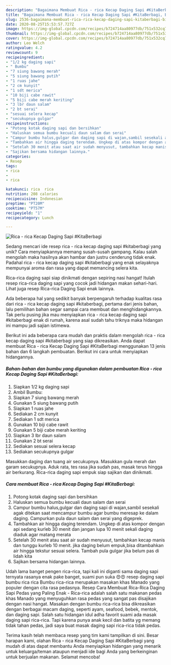 ```yaml
---
description: "Bagaimana Membuat Rica - rica Kecap Daging Sapi #KitaBerbagi, Bisa Manjain Lidah"
title: "Bagaimana Membuat Rica - rica Kecap Daging Sapi #KitaBerbagi, Bisa Manjain Lidah"
slug: 2536-bagaimana-membuat-rica-rica-kecap-daging-sapi-kitaberbagi-bisa-manjain-lidah
date: 2020-08-25T15:53:57.727Z
image: https://img-global.cpcdn.com/recipes/b724714aa80977db/751x532cq70/rica-rica-kecap-daging-sapi-kitaberbagi-foto-resep-utama.jpg
thumbnail: https://img-global.cpcdn.com/recipes/b724714aa80977db/751x532cq70/rica-rica-kecap-daging-sapi-kitaberbagi-foto-resep-utama.jpg
cover: https://img-global.cpcdn.com/recipes/b724714aa80977db/751x532cq70/rica-rica-kecap-daging-sapi-kitaberbagi-foto-resep-utama.jpg
author: Leo Welch
ratingvalue: 4.2
reviewcount: 9
recipeingredient:
- "1/2 kg daging sapi"
- " Bumbu"
- "7 siung bawang merah"
- "5 siung bawang putih"
- "1 ruas jahe"
- "2 cm kunyit"
- "1 sdt merica"
- "10 biji cabe rawit"
- "5 biji cabe merah keriting"
- "3 lbr daun salam"
- "2 bt serai"
- "sesuai selera kecap"
- "secukupnya gulgar"
recipeinstructions:
- "Potong kotak daging sapi dan bersihkan"
- "Haluskan semua bumbu kecuali daun salam dan serai"
- "Campur bumbu halus,gulgar dan daging sapi di wajan,sambil sesekali agak ditekan saat mencampur bumbu agar bumbu meresap ke dalam daging. Campurkan pula daun salam dan serai yang digeprek."
- "Tambahkan air hingga daging terendam. Ungkep di atas kompor dengan api sedang kurleb 30 menit dan jangan lupa 10 menit sekali daging diaduk agar matang merata"
- "Setelah 30 menit atau saat air sudah menyusut, tambahkan kecap manis dan tunggu kurleb 10 menit. jika daging belum empuk,bisa ditambahkan air hingga tekstur sesuai selera. Tambah pula gulgar jika belum pas di lidah kita"
- "Sajikan bersama hidangan lainnya."
categories:
- Resep
tags:
- rica
- 
- rica

katakunci: rica  rica 
nutrition: 208 calories
recipecuisine: Indonesian
preptime: "PT20M"
cooktime: "PT57M"
recipeyield: "1"
recipecategory: Lunch

---
```



![Rica - rica Kecap Daging Sapi #KitaBerbagi](https://img-global.cpcdn.com/recipes/b724714aa80977db/751x532cq70/rica-rica-kecap-daging-sapi-kitaberbagi-foto-resep-utama.jpg)

Sedang mencari ide resep rica - rica kecap daging sapi #kitaberbagi yang unik? Cara menyiapkannya memang susah-susah gampang. Kalau salah mengolah maka hasilnya akan hambar dan justru cenderung tidak enak. Padahal rica - rica kecap daging sapi #kitaberbagi yang enak selayaknya mempunyai aroma dan rasa yang dapat memancing selera kita.

Rica-rica daging sapi siap dinikmati dengan sepiring nasi hangat! Itulah resep rica-rica daging sapi yang cocok jadi hidangan makan sehari-hari. Lihat juga resep Rica-rica Daging Sapi enak lainnya.

Ada beberapa hal yang sedikit banyak berpengaruh terhadap kualitas rasa dari rica - rica kecap daging sapi #kitaberbagi, pertama dari jenis bahan, lalu pemilihan bahan segar sampai cara membuat dan menghidangkannya. Tak perlu pusing jika mau menyiapkan rica - rica kecap daging sapi #kitaberbagi enak di rumah, karena asal sudah tahu triknya maka hidangan ini mampu jadi sajian istimewa.


Berikut ini ada beberapa cara mudah dan praktis dalam mengolah rica - rica kecap daging sapi #kitaberbagi yang siap dikreasikan. Anda dapat membuat Rica - rica Kecap Daging Sapi #KitaBerbagi menggunakan 13 jenis bahan dan 6 langkah pembuatan. Berikut ini cara untuk menyiapkan hidangannya.

<!--inarticleads1-->

##### Bahan-bahan dan bumbu yang digunakan dalam pembuatan Rica - rica Kecap Daging Sapi #KitaBerbagi:

1. Siapkan 1/2 kg daging sapi
1. Ambil  Bumbu:
1. Siapkan 7 siung bawang merah
1. Gunakan 5 siung bawang putih
1. Siapkan 1 ruas jahe
1. Sediakan 2 cm kunyit
1. Sediakan 1 sdt merica
1. Gunakan 10 biji cabe rawit
1. Gunakan 5 biji cabe merah keriting
1. Siapkan 3 lbr daun salam
1. Gunakan 2 bt serai
1. Sediakan sesuai selera kecap
1. Sediakan secukupnya gulgar


Masukkan daging dan tuang air secukupnya. Masukkan gula merah dan garam secukupnya. Aduk rata, tes rasa jika sudah pas, masak terus hingga air berkurang. Rica-rica daging sapi empuk siap sajikan dan dinikmati. 

<!--inarticleads2-->

##### Cara membuat Rica - rica Kecap Daging Sapi #KitaBerbagi:

1. Potong kotak daging sapi dan bersihkan
1. Haluskan semua bumbu kecuali daun salam dan serai
1. Campur bumbu halus,gulgar dan daging sapi di wajan,sambil sesekali agak ditekan saat mencampur bumbu agar bumbu meresap ke dalam daging. Campurkan pula daun salam dan serai yang digeprek.
1. Tambahkan air hingga daging terendam. Ungkep di atas kompor dengan api sedang kurleb 30 menit dan jangan lupa 10 menit sekali daging diaduk agar matang merata
1. Setelah 30 menit atau saat air sudah menyusut, tambahkan kecap manis dan tunggu kurleb 10 menit. jika daging belum empuk,bisa ditambahkan air hingga tekstur sesuai selera. Tambah pula gulgar jika belum pas di lidah kita
1. Sajikan bersama hidangan lainnya.


Udah lama banget pengen rica-rica, tapi kali ini diganti sama daging sapi ternyata rasanya enak pake banget, suami pun suka 😍😍 resep daging sapi bumbu rica rica Bumbu rica-rica merupakan masakan khas Manado yang populer dengan cita rasa pedasnya. Resep Cara Membuat Rica-Rica Daging Sapi Pedas yang Paling Enak - Rica-rica adalah salah satu makanan pedas khas Manado yang menyuguhkan rasa pedas yang sangat pas disajikan dengan nasi hangat. Masakan dengan bumbu rica-rica bisa dikreasikan dengan berbagai macam daging, seperti ayam, seafood, bebek, mentok, dan daging sapi. Salah satu hidangan idul adha favorit suami ada masak daging sapi rica-rica. Tapi karena punya anak kecil dan batita yg memang tidak tahan pedas, jadi saya buat masak daging sapi rica-rica tidak pedas. 

Terima kasih telah membaca resep yang tim kami tampilkan di sini. Besar harapan kami, olahan Rica - rica Kecap Daging Sapi #KitaBerbagi yang mudah di atas dapat membantu Anda menyiapkan hidangan yang menarik untuk keluarga/teman ataupun menjadi ide bagi Anda yang berkeinginan untuk berjualan makanan. Selamat mencoba!
